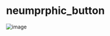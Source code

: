 ﻿# neumprphic_button

![image](https://user-images.githubusercontent.com/101042725/179194770-c2bcbe8b-0fb6-4753-a3f0-9d501d535815.png)
